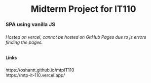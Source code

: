 <h1 align="center">Midterm Project for IT110</h1>

###

<h3 align="left">SPA using vanilla JS</h3>

###

<h6 align="left">Hosted on vercel, cannot be hosted on GitHub Pages due to js errors finding the pages.</h6>

###

<h4 align="left">Links</h4>

###

<p align="left">https://oshantt.github.io/mtpIT110<br>https://mtp-it-110.vercel.app/</p>

###
